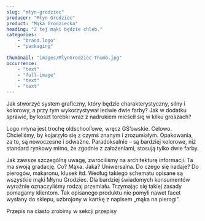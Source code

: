 ```yaml
---
slug: "młyn-grodziec"
producer: "Młyn Grodziec"
product: "Mąka Grodziecka"
heading: "Z tej mąki będzie chleb."
categories:
    - "brand.logo"
    - "packaging"
     
thumbnail: "images/MlynGrodziec-Thumb.jpg"
occurrence:
    - "text"
    - "full-image"
    - "text"
    - "text"
---
```

Jak stworzyć system graficzny, który będzie charakterystyczny, silny i
kolorowy, a przy tym wykorzystywał ledwie dwie farby? Jak w dodatku
sprawić, by koszt torebki wraz z nadrukiem mieścił się w kilku
groszach?

Logo młyna jest trochę oldschool’owe, wręcz GS’owskie. Celowo.
Chcieliśmy, by kojarzyło się z czymś znanym i zrozumiałym.
Opakowania, za to, są nowoczesne i odważne. Paradoksalnie – są
bardziej kolorowe, niż standard rynkowy mimo, że zgodnie z
założeniami, stosują tylko dwie farby.

Jak zawsze szczególną uwagę, zwróciliśmy na architekturę informacji.
Ta ma swoją gradację. Co? Mąka. Jaka? Uniwersalna. Do czego się
nadaje? Do pierogów, makaronu, klusek itd. Według takiego schematu
opisane są wszystkie mąki Młynu Grodziec. Dla bardziej świadomych
konsumentów wyraźnie oznaczyliśmy rodzaj przemiału. Trzymając się
takiej zasady pomagamy klientom. Tak opisanego produktu nie pomyli
nawet facet wysłany do sklepu, uzbrojony w kartkę z napisem „mąka
na pierogi”.

Przepis na ciasto zrobimy w sekcji przepisy
